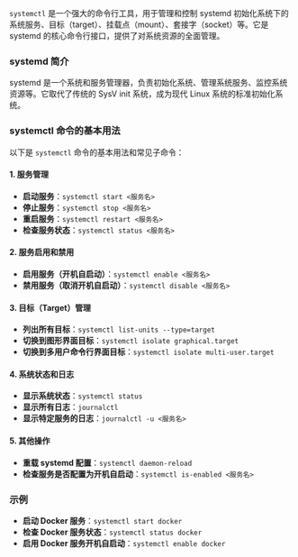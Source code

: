 `systemctl` 是一个强大的命令行工具，用于管理和控制 systemd 初始化系统下的系统服务、目标（target）、挂载点（mount）、套接字（socket）等。它是 systemd 的核心命令行接口，提供了对系统资源的全面管理。

### systemd 简介
systemd 是一个系统和服务管理器，负责初始化系统、管理系统服务、监控系统资源等。它取代了传统的 SysV init 系统，成为现代 Linux 系统的标准初始化系统。

### systemctl 命令的基本用法
以下是 `systemctl` 命令的基本用法和常见子命令：

#### 1. **服务管理**
* **启动服务**：`systemctl start <服务名>`
* **停止服务**：`systemctl stop <服务名>`
* **重启服务**：`systemctl restart <服务名>`
* **检查服务状态**：`systemctl status <服务名>`

#### 2. **服务启用和禁用**
* **启用服务（开机自启动）**：`systemctl enable <服务名>`
* **禁用服务（取消开机自启动）**：`systemctl disable <服务名>`

#### 3. **目标（Target）管理**
* **列出所有目标**：`systemctl list-units --type=target`
* **切换到图形界面目标**：`systemctl isolate graphical.target`
* **切换到多用户命令行界面目标**：`systemctl isolate multi-user.target`

#### 4. **系统状态和日志**
* **显示系统状态**：`systemctl status`
* **显示所有日志**：`journalctl`
* **显示特定服务的日志**：`journalctl -u <服务名>`

#### 5. **其他操作**
* **重载 systemd 配置**：`systemctl daemon-reload`
* **检查服务是否配置为开机自启动**：`systemctl is-enabled <服务名>`

### 示例
* **启动 Docker 服务**：`systemctl start docker`
* **检查 Docker 服务状态**：`systemctl status docker`
* **启用 Docker 服务开机自启动**：`systemctl enable docker`

